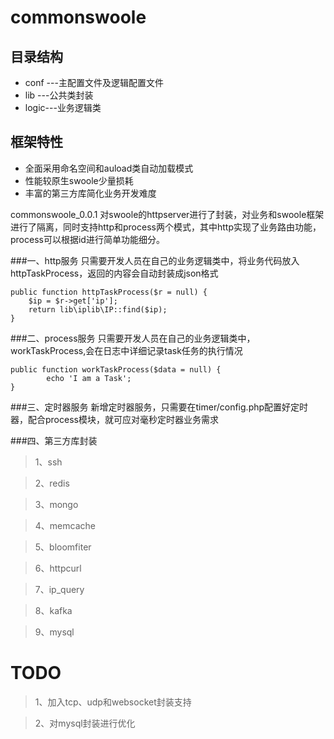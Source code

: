 commonswoole
=======
目录结构
------
  * conf ---主配置文件及逻辑配置文件
  * lib  ---公共类封装
  * logic---业务逻辑类

框架特性
------
  * 全面采用命名空间和auload类自动加载模式
  * 性能较原生swoole少量损耗
  * 丰富的第三方库简化业务开发难度

commonswoole_0.0.1 对swoole的httpserver进行了封装，对业务和swoole框架进行了隔离，同时支持http和process两个模式，其中http实现了业务路由功能， process可以根据id进行简单功能细分。

###一、http服务
只需要开发人员在自己的业务逻辑类中，将业务代码放入httpTaskProcess，返回的内容会自动封装成json格式
```
public function httpTaskProcess($r = null) {
	$ip = $r->get['ip'];
	return lib\iplib\IP::find($ip);
}
```
###二、process服务
只需要开发人员在自己的业务逻辑类中，workTaskProcess,会在日志中详细记录task任务的执行情况
```
public function workTaskProcess($data = null) {
        echo 'I am a Task';
}
```
###三、定时器服务
新增定时器服务，只需要在timer/config.php配置好定时器，配合process模块，就可应对毫秒定时器业务需求

###四、第三方库封装
>1、ssh

>2、redis

>3、mongo

>4、memcache

>5、bloomfiter

>6、httpcurl

>7、ip_query

>8、kafka

>9、mysql


TODO
=======

>1、加入tcp、udp和websocket封装支持

>2、对mysql封装进行优化

